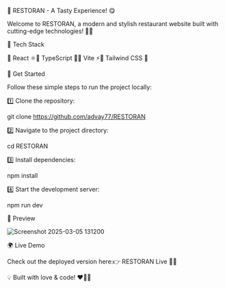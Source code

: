 🍅 RESTORAN - A Tasty Experience! 😋

Welcome to RESTORAN, a modern and stylish restaurant website built with cutting-edge technologies! 🚀✨

🚀 Tech Stack

🔹 React ⚛️🔹 TypeScript 📜🔹 Vite ⚡🔹 Tailwind CSS 🎨

🎯 Get Started

Follow these simple steps to run the project locally:

1️⃣ Clone the repository:

git clone https://github.com/advay77/RESTORAN

2️⃣ Navigate to the project directory:

cd RESTORAN

3️⃣ Install dependencies:

npm install

4️⃣ Start the development server:

npm run dev

🌟 Preview

![Screenshot 2025-03-05 131200](https://github.com/user-attachments/assets/5e9c219c-e1ad-4fb0-9318-57a7871f2850)


🌍 Live Demo

Check out the deployed version here:👉 RESTORAN Live 🚀🔥

💡 Built with love & code! ❤️👨‍💻

